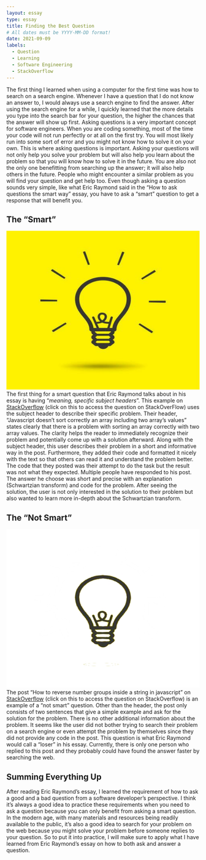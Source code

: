 ```yaml
---
layout: essay
type: essay
title: Finding the Best Question
# All dates must be YYYY-MM-DD format!
date: 2021-09-09
labels:
  - Question
  - Learning
  - Software Engineering
  - StackOverflow
---
```


The first thing I learned when using a computer for the first time was how to search on a search engine. Whenever I have a question that I do not know an answer to, I would always use a search engine to find the answer. After using the search engine for a while, I quickly learned that the more details you type into the search bar for your question, the higher the chances that the answer will show up first. Asking questions is a very important concept for software engineers. When you are coding something, most of the time your code will not run perfectly or at all on the first try. You will most likely run into some sort of error and you might not know how to solve it on your own. This is where asking questions is important. Asking your questions will not only help you solve your problem but will also help you learn about the problem so that you will know how to solve it in the future. You are also not the only one benefitting from searching up the answer; it will also help others in the future. People who might encounter a similar problem as you will find your question and get help too. Even though asking a question sounds very simple, like what Eric Raymond said in the “How to ask questions the smart way” essay, you have to ask a “smart” question to get a response that will benefit you.

## The “Smart”

<img class="ui medium right floated image" src="../images/question1.png"> The first thing for a smart question that Eric Raymond talks about in his essay is having “<i>meaning, specific subject headers</i>”. This example on <a href="https://stackoverflow.com/questions/69108359/javascript-doesnt-sort-correctly-an-array-including-two-arrays-values">StackOverflow</a> (click on this to access the question on StackOverFlow) uses the subject header to describe their specific problem. Their header, “Javascript doesn’t sort correctly an array including two array’s values” states clearly that there is a problem with sorting an array correctly with two array values. The clarity helps the reader to immediately recognize their problem and potentially come up with a solution afterward. Along with the subject header, this user describes their problem in a short and informative way in the post. Furthermore, they added their code and formatted it nicely with the text so that others can read it and understand the problem better. The code that they posted was their attempt to do the task but the result was not what they expected. Multiple people have responded to his post. The answer he choose was short and precise with an explanation (Schwartzian transform) and code for the problem. After seeing the solution, the user is not only interested in the solution to their problem but also wanted to learn more in-depth about the Schwartzian transform.   

## The “Not Smart”

<img class="ui medium right floated image" src="../images/question2.jpg"> The post “How to reverse number groups inside a string in javascript” on  <a href="https://stackoverflow.com/questions/69114812/how-to-reverse-number-groups-inside-a-string-in-javascript">StackOverflow</a> (click on this to access the question on StackOverflow) is an example of a “not smart” question. Other than the header, the post only consists of two sentences that give a simple example and ask for the solution for the problem. There is no other additional information about the problem. It seems like the user did not bother trying to search their problem on a search engine or even attempt the problem by themselves since they did not provide any code in the post. This question is what Eric Raymond would call a “loser” in his essay. Currently, there is only one person who replied to this post and they probably could have found the answer faster by searching the web.

## Summing Everything Up

After reading Eric Raymond’s essay, I learned the requirement of how to ask a good and a bad question from a software developer’s perspective. I think it’s always a good idea to practice these requirements when you need to ask a question because you can only benefit from asking a smart question. In the modern age, with many materials and resources being readily available to the public, it’s also a good idea to search for your problem on the web because you might solve your problem before someone replies to your question. So to put it into practice, I will make sure to apply what I have learned from Eric Raymond’s essay on how to both ask and answer a question. 
